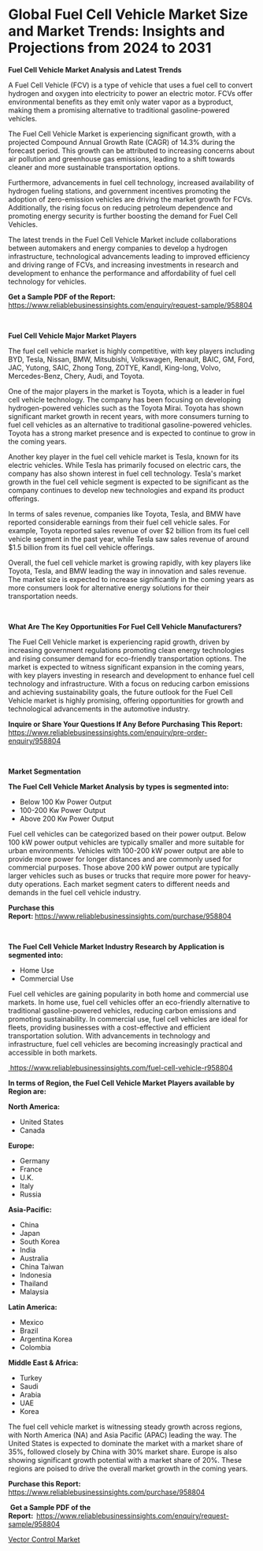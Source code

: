 <p><h1>Global Fuel Cell Vehicle Market Size and Market Trends: Insights and Projections from 2024 to 2031</h1></p><p><strong>Fuel Cell Vehicle Market Analysis and Latest Trends</strong></p>
<p><p>A Fuel Cell Vehicle (FCV) is a type of vehicle that uses a fuel cell to convert hydrogen and oxygen into electricity to power an electric motor. FCVs offer environmental benefits as they emit only water vapor as a byproduct, making them a promising alternative to traditional gasoline-powered vehicles.</p><p>The Fuel Cell Vehicle Market is experiencing significant growth, with a projected Compound Annual Growth Rate (CAGR) of 14.3% during the forecast period. This growth can be attributed to increasing concerns about air pollution and greenhouse gas emissions, leading to a shift towards cleaner and more sustainable transportation options.</p><p>Furthermore, advancements in fuel cell technology, increased availability of hydrogen fueling stations, and government incentives promoting the adoption of zero-emission vehicles are driving the market growth for FCVs. Additionally, the rising focus on reducing petroleum dependence and promoting energy security is further boosting the demand for Fuel Cell Vehicles.</p><p>The latest trends in the Fuel Cell Vehicle Market include collaborations between automakers and energy companies to develop a hydrogen infrastructure, technological advancements leading to improved efficiency and driving range of FCVs, and increasing investments in research and development to enhance the performance and affordability of fuel cell technology for vehicles.</p></p>
<p><strong>Get a Sample PDF of the Report:&nbsp;</strong> <a href="https://www.reliablebusinessinsights.com/enquiry/request-sample/958804">https://www.reliablebusinessinsights.com/enquiry/request-sample/958804</a></p>
<p>&nbsp;</p>
<p><strong>Fuel Cell Vehicle Major Market Players</strong></p>
<p><p>The fuel cell vehicle market is highly competitive, with key players including BYD, Tesla, Nissan, BMW, Mitsubishi, Volkswagen, Renault, BAIC, GM, Ford, JAC, Yutong, SAIC, Zhong Tong, ZOTYE, KandI, King-long, Volvo, Mercedes-Benz, Chery, Audi, and Toyota.</p><p>One of the major players in the market is Toyota, which is a leader in fuel cell vehicle technology. The company has been focusing on developing hydrogen-powered vehicles such as the Toyota Mirai. Toyota has shown significant market growth in recent years, with more consumers turning to fuel cell vehicles as an alternative to traditional gasoline-powered vehicles. Toyota has a strong market presence and is expected to continue to grow in the coming years.</p><p>Another key player in the fuel cell vehicle market is Tesla, known for its electric vehicles. While Tesla has primarily focused on electric cars, the company has also shown interest in fuel cell technology. Tesla's market growth in the fuel cell vehicle segment is expected to be significant as the company continues to develop new technologies and expand its product offerings.</p><p>In terms of sales revenue, companies like Toyota, Tesla, and BMW have reported considerable earnings from their fuel cell vehicle sales. For example, Toyota reported sales revenue of over $2 billion from its fuel cell vehicle segment in the past year, while Tesla saw sales revenue of around $1.5 billion from its fuel cell vehicle offerings.</p><p>Overall, the fuel cell vehicle market is growing rapidly, with key players like Toyota, Tesla, and BMW leading the way in innovation and sales revenue. The market size is expected to increase significantly in the coming years as more consumers look for alternative energy solutions for their transportation needs.</p></p>
<p>&nbsp;</p>
<p><strong>What Are The Key Opportunities For Fuel Cell Vehicle Manufacturers?</strong></p>
<p><p>The Fuel Cell Vehicle market is experiencing rapid growth, driven by increasing government regulations promoting clean energy technologies and rising consumer demand for eco-friendly transportation options. The market is expected to witness significant expansion in the coming years, with key players investing in research and development to enhance fuel cell technology and infrastructure. With a focus on reducing carbon emissions and achieving sustainability goals, the future outlook for the Fuel Cell Vehicle market is highly promising, offering opportunities for growth and technological advancements in the automotive industry.</p></p>
<p><strong>Inquire or Share Your Questions If Any Before Purchasing This Report:</strong> <a href="https://www.reliablebusinessinsights.com/enquiry/pre-order-enquiry/958804">https://www.reliablebusinessinsights.com/enquiry/pre-order-enquiry/958804</a></p>
<p>&nbsp;</p>
<p><strong>Market Segmentation</strong></p>
<p><strong>The Fuel Cell Vehicle Market Analysis by types is segmented into:</strong></p>
<p><ul><li>Below 100 Kw Power Output</li><li>100-200 Kw Power Output</li><li>Above 200 Kw Power Output</li></ul></p>
<p><p>Fuel cell vehicles can be categorized based on their power output. Below 100 kW power output vehicles are typically smaller and more suitable for urban environments. Vehicles with 100-200 kW power output are able to provide more power for longer distances and are commonly used for commercial purposes. Those above 200 kW power output are typically larger vehicles such as buses or trucks that require more power for heavy-duty operations. Each market segment caters to different needs and demands in the fuel cell vehicle industry.</p></p>
<p><strong>Purchase this Report:&nbsp;</strong><a href="https://www.reliablebusinessinsights.com/purchase/958804">https://www.reliablebusinessinsights.com/purchase/958804</a></p>
<p>&nbsp;</p>
<p><strong>The Fuel Cell Vehicle Market Industry Research by Application is segmented into:</strong></p>
<p><ul><li>Home Use</li><li>Commercial Use</li></ul></p>
<p><p>Fuel cell vehicles are gaining popularity in both home and commercial use markets. In home use, fuel cell vehicles offer an eco-friendly alternative to traditional gasoline-powered vehicles, reducing carbon emissions and promoting sustainability. In commercial use, fuel cell vehicles are ideal for fleets, providing businesses with a cost-effective and efficient transportation solution. With advancements in technology and infrastructure, fuel cell vehicles are becoming increasingly practical and accessible in both markets.</p></p>
<p><a href="https://www.reliablebusinessinsights.com/fuel-cell-vehicle-r958804">&nbsp;https://www.reliablebusinessinsights.com/fuel-cell-vehicle-r958804</a></p>
<p><strong>In terms of Region, the Fuel Cell Vehicle Market Players available by Region are:</strong></p>
<p>
    <p> <strong> North America: </strong>
        <ul>
            <li>United States</li>
            <li>Canada</li>
        </ul>
        </p> 
    <p> <strong> Europe: </strong>
        <ul>
            <li>Germany</li>
            <li>France</li>
            <li>U.K.</li>
            <li>Italy</li>
            <li>Russia</li>
        </ul>
        </p> 
    <p> <strong> Asia-Pacific: </strong>
        <ul>
            <li>China</li>
            <li>Japan</li>
            <li>South Korea</li>
            <li>India</li>
            <li>Australia</li>
            <li>China Taiwan</li>
            <li>Indonesia</li>
            <li>Thailand</li>
            <li>Malaysia</li>
        </ul>
        </p> 
    <p> <strong> Latin America: </strong>
        <ul>
            <li>Mexico</li>
            <li>Brazil</li>
            <li>Argentina Korea</li>
            <li>Colombia</li>
        </ul>
        </p> 
    <p> <strong> Middle East & Africa: </strong>
        <ul>
            <li>Turkey</li>
            <li>Saudi</li>
            <li>Arabia</li>
            <li>UAE</li>
            <li>Korea</li>
        </ul>
    </p>
    </p>
<p><p>The fuel cell vehicle market is witnessing steady growth across regions, with North America (NA) and Asia Pacific (APAC) leading the way. The United States is expected to dominate the market with a market share of 35%, followed closely by China with 30% market share. Europe is also showing significant growth potential with a market share of 20%. These regions are poised to drive the overall market growth in the coming years.</p></p>
<p><strong>Purchase this Report: </strong><a href="https://www.reliablebusinessinsights.com/purchase/958804">https://www.reliablebusinessinsights.com/purchase/958804</a></p>
<p>&nbsp;<strong>Get a Sample PDF of the Report:&nbsp;&nbsp;</strong><a href="https://www.reliablebusinessinsights.com/enquiry/request-sample/958804">https://www.reliablebusinessinsights.com/enquiry/request-sample/958804</a></p>
<p><strong></strong></p>
<p><p><a href="https://github.com/cheribeninsig/Market-Research-Report-List-1/blob/main/vector-control-market.md">Vector Control Market</a></p></p>